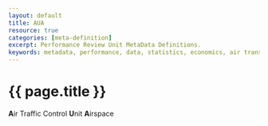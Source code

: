 ```yaml
---
layout: default
title: AUA
resource: true
categories: [meta-definition]
excerpt: Performance Review Unit MetaData Definitions.
keywords: metadata, performance, data, statistics, economics, air transport, flights, europe, cost efficiency
---
```

# {{ page.title }}

**A**ir Traffic Control **U**nit **A**irspace